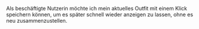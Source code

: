Als beschäftigte Nutzerin möchte ich mein aktuelles Outfit mit einem Klick speichern können, um es später schnell wieder anzeigen zu lassen, ohne es neu zusammenzustellen. 